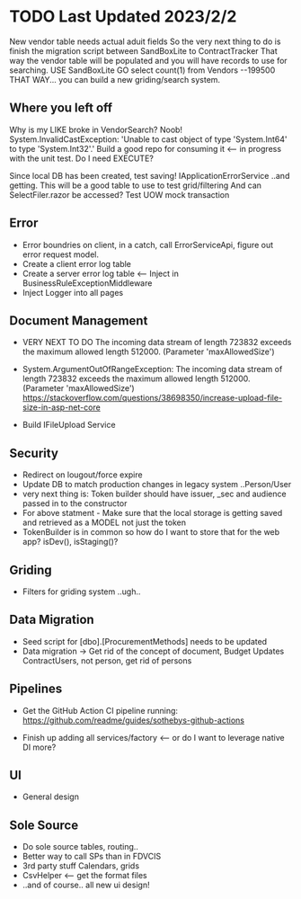 # TODO  Last Updated 2023/2/2
New vendor table needs actual aduit fields
So the very next thing to do is finish the migration script between SandBoxLite to ContractTracker
That way the vendor table will be populated and you will have records to use for searching. 
 USE SandBoxLite
 GO
 select count(1) from Vendors
 --199500
THAT WAY... you can build a new griding/search system. 


## Where you left off
Why is my LIKE broke in VendorSearch? Noob!  System.InvalidCastException: 'Unable to cast object of type 'System.Int64' to type 'System.Int32'.'
Build a good repo for consuming it <-- in progress with the unit test. Do I need EXECUTE?


Since local DB has been created, test saving! IApplicationErrorService ..and getting. This will be a good table to use to test grid/filtering
And can SelectFiler.razor be accessed?
Test UOW mock transaction

## Error
- Error boundries on client, in a catch, call ErrorServiceApi, figure out error request model. 
- Create a client error log table
- Create a server error log table <-- Inject in BusinessRuleExceptionMiddleware
- Inject Logger into all pages


## Document Management
- VERY NEXT TO DO  The incoming data stream of length 723832 exceeds the maximum allowed length 512000. (Parameter 'maxAllowedSize')
- System.ArgumentOutOfRangeException: The incoming data stream of length 723832 exceeds the maximum allowed length 512000. (Parameter 'maxAllowedSize')
https://stackoverflow.com/questions/38698350/increase-upload-file-size-in-asp-net-core

- Build IFileUpload Service

## Security
- Redirect on lougout/force expire
- Update DB to match production changes in legacy system ..Person/User
- very next thing is: Token builder should have issuer, _sec and audience passed in to the constructor
- For above statment - Make sure that the local storage is getting saved and retrieved as a MODEL not just the token
- TokenBuilder is in common so how do I want to store that for the web app? isDev(), isStaging()? 

## Griding
- Filters for griding system ..ugh.. 

## Data Migration
- Seed script for [dbo].[ProcurementMethods] needs to be updated
- Data migration -> Get rid of the concept of document, Budget Updates ContractUsers, not person, get rid of persons

## Pipelines
- Get the GitHub Action CI pipeline running: https://github.com/readme/guides/sothebys-github-actions

- Finish up adding all services/factory <-- or do I want to leverage native DI more?

## UI
- General design

## Sole Source
- Do sole source tables, routing.. 
- Better way to call SPs than in FDVCIS
- 3rd party stuff Calendars, grids
- CsvHelper <-- get the format files
- ..and of course.. all new ui design!
